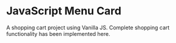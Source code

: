 # JavaScript Menu Card

A shopping cart project using Vanilla JS. Complete shopping cart functionality has been implemented here.
